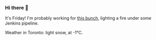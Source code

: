 ### Hi there :wave:

It's Friday! I'm probably working for [this bunch](https://github.com/kohofinancial), lighting a fire under some Jenkins pipeline.

Weather in Toronto: light snow, at -1°C.

